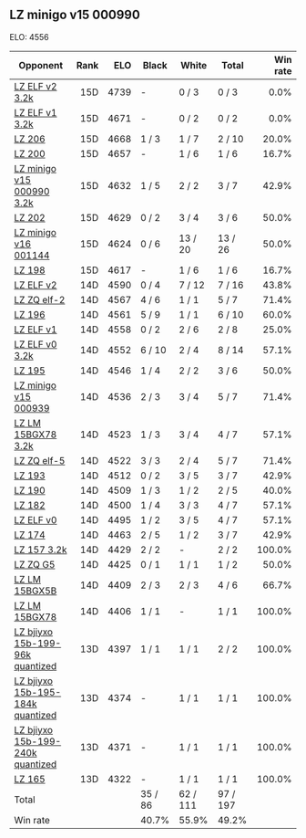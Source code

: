 ## LZ minigo v15 000990 ##

ELO: 4556

Opponent | Rank | ELO | Black | White | Total | Win rate
---------|-----:|----:|-------|-------|-------|-------:
[LZ ELF v2 3.2k](LZ%20ELF%20v2%203.2k.md) | 15D | 4739 | - | 0 / 3 | 0 / 3 | 0.0%
[LZ ELF v1 3.2k](LZ%20ELF%20v1%203.2k.md) | 15D | 4671 | - | 0 / 2 | 0 / 2 | 0.0%
[LZ 206](LZ%20206.md) | 15D | 4668 | 1 / 3 | 1 / 7 | 2 / 10 | 20.0%
[LZ 200](LZ%20200.md) | 15D | 4657 | - | 1 / 6 | 1 / 6 | 16.7%
[LZ minigo v15 000990 3.2k](LZ%20minigo%20v15%20000990%203.2k.md) | 15D | 4632 | 1 / 5 | 2 / 2 | 3 / 7 | 42.9%
[LZ 202](LZ%20202.md) | 15D | 4629 | 0 / 2 | 3 / 4 | 3 / 6 | 50.0%
[LZ minigo v16 001144](LZ%20minigo%20v16%20001144.md) | 15D | 4624 | 0 / 6 | 13 / 20 | 13 / 26 | 50.0%
[LZ 198](LZ%20198.md) | 15D | 4617 | - | 1 / 6 | 1 / 6 | 16.7%
[LZ ELF v2](LZ%20ELF%20v2.md) | 14D | 4590 | 0 / 4 | 7 / 12 | 7 / 16 | 43.8%
[LZ ZQ elf-2](LZ%20ZQ%20elf-2.md) | 14D | 4567 | 4 / 6 | 1 / 1 | 5 / 7 | 71.4%
[LZ 196](LZ%20196.md) | 14D | 4561 | 5 / 9 | 1 / 1 | 6 / 10 | 60.0%
[LZ ELF v1](LZ%20ELF%20v1.md) | 14D | 4558 | 0 / 2 | 2 / 6 | 2 / 8 | 25.0%
[LZ ELF v0 3.2k](LZ%20ELF%20v0%203.2k.md) | 14D | 4552 | 6 / 10 | 2 / 4 | 8 / 14 | 57.1%
[LZ 195](LZ%20195.md) | 14D | 4546 | 1 / 4 | 2 / 2 | 3 / 6 | 50.0%
[LZ minigo v15 000939](LZ%20minigo%20v15%20000939.md) | 14D | 4536 | 2 / 3 | 3 / 4 | 5 / 7 | 71.4%
[LZ LM 15BGX78 3.2k](LZ%20LM%2015BGX78%203.2k.md) | 14D | 4523 | 1 / 3 | 3 / 4 | 4 / 7 | 57.1%
[LZ ZQ elf-5](LZ%20ZQ%20elf-5.md) | 14D | 4522 | 3 / 3 | 2 / 4 | 5 / 7 | 71.4%
[LZ 193](LZ%20193.md) | 14D | 4512 | 0 / 2 | 3 / 5 | 3 / 7 | 42.9%
[LZ 190](LZ%20190.md) | 14D | 4509 | 1 / 3 | 1 / 2 | 2 / 5 | 40.0%
[LZ 182](LZ%20182.md) | 14D | 4500 | 1 / 4 | 3 / 3 | 4 / 7 | 57.1%
[LZ ELF v0](LZ%20ELF%20v0.md) | 14D | 4495 | 1 / 2 | 3 / 5 | 4 / 7 | 57.1%
[LZ 174](LZ%20174.md) | 14D | 4463 | 2 / 5 | 1 / 2 | 3 / 7 | 42.9%
[LZ 157 3.2k](LZ%20157%203.2k.md) | 14D | 4429 | 2 / 2 | - | 2 / 2 | 100.0%
[LZ ZQ G5](LZ%20ZQ%20G5.md) | 14D | 4425 | 0 / 1 | 1 / 1 | 1 / 2 | 50.0%
[LZ LM 15BGX5B](LZ%20LM%2015BGX5B.md) | 14D | 4409 | 2 / 3 | 2 / 3 | 4 / 6 | 66.7%
[LZ LM 15BGX78](LZ%20LM%2015BGX78.md) | 14D | 4406 | 1 / 1 | - | 1 / 1 | 100.0%
[LZ bjiyxo 15b-199-96k quantized](LZ%20bjiyxo%2015b-199-96k%20quantized.md) | 13D | 4397 | 1 / 1 | 1 / 1 | 2 / 2 | 100.0%
[LZ bjiyxo 15b-195-184k quantized](LZ%20bjiyxo%2015b-195-184k%20quantized.md) | 13D | 4374 | - | 1 / 1 | 1 / 1 | 100.0%
[LZ bjiyxo 15b-199-240k quantized](LZ%20bjiyxo%2015b-199-240k%20quantized.md) | 13D | 4371 | - | 1 / 1 | 1 / 1 | 100.0%
[LZ 165](LZ%20165.md) | 13D | 4322 | - | 1 / 1 | 1 / 1 | 100.0%
Total | | | 35 / 86 | 62 / 111 | 97 / 197 | 
Win rate| | | 40.7% | 55.9% | 49.2% | 
